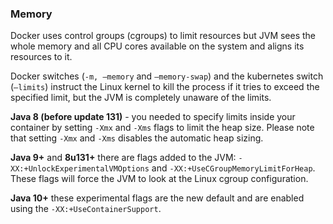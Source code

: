 ### Memory

Docker uses control groups (cgroups) to limit resources but JVM sees the whole memory and all CPU cores available on the system and aligns its resources to it.

Docker switches (`-m, –memory` and `–memory-swap`) and the kubernetes switch (`–limits`) instruct the Linux kernel to kill the process if it tries to exceed the specified limit, but the JVM is completely unaware of the limits.

**Java 8 (before update 131)** - you needed to specify limits inside your container by setting `-Xmx` and `-Xms` flags to limit the heap size. Please note that setting `-Xmx` and `-Xms` disables the automatic heap sizing.

**Java 9+** and **8u131+** there are flags added to the JVM:  `-XX:+UnlockExperimentalVMOptions` and `-XX:+UseCGroupMemoryLimitForHeap`. These flags will force the JVM to look at the Linux cgroup configuration.

**Java 10+** these experimental flags are the new default and are enabled using the `-XX:+UseContainerSupport`.

